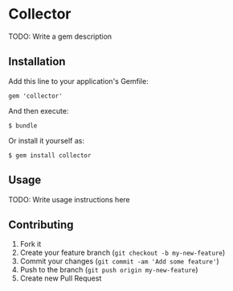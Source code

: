 # Collector

TODO: Write a gem description

## Installation

Add this line to your application's Gemfile:

    gem 'collector'

And then execute:

    $ bundle

Or install it yourself as:

    $ gem install collector

## Usage

TODO: Write usage instructions here

## Contributing

1. Fork it
2. Create your feature branch (`git checkout -b my-new-feature`)
3. Commit your changes (`git commit -am 'Add some feature'`)
4. Push to the branch (`git push origin my-new-feature`)
5. Create new Pull Request
